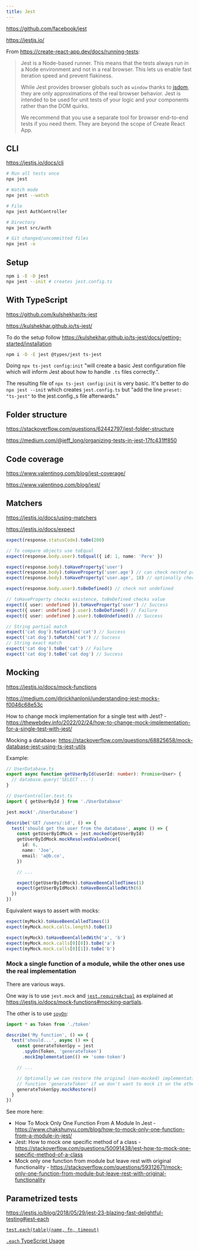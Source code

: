 ```yaml
---
title: Jest
---
```


https://github.com/facebook/jest

https://jestjs.io/

From https://create-react-app.dev/docs/running-tests:

> Jest is a Node-based runner. This means that the tests always run in a Node environment and not in a real browser. This lets us enable fast iteration speed and prevent flakiness.
>
> While Jest provides browser globals such as `window` thanks to [jsdom](https://github.com/tmpvar/jsdom), they are only approximations of the real browser behavior. Jest is intended to be used for unit tests of your logic and your components rather than the DOM quirks.
>
> We recommend that you use a separate tool for browser end-to-end tests if you need them. They are beyond the scope of Create React App.

## CLI

https://jestjs.io/docs/cli

```bash
# Run all tests once
npx jest

# Watch mode
npx jest --watch

# File
npx jest AuthController

# Directory
npx jest src/auth

# Git changed/uncommitted files
npx jest -o
```

## Setup

```bash
npm i -E -D jest
npx jest --init # creates jest.config.ts
```

## With TypeScript

https://github.com/kulshekhar/ts-jest

https://kulshekhar.github.io/ts-jest/

To do the setup follow https://kulshekhar.github.io/ts-jest/docs/getting-started/installation

```bash
npm i -D -E jest @types/jest ts-jest
```

Doing `npx ts-jest config:init` "will create a basic Jest configuration file which will inform Jest about how to handle `.ts` files correctly.".

The resulting file of `npx ts-jest config:init` is very basic. It's better to do `npx jest --init` which creates `jest.config.ts` but "add the line `preset: "ts-jest"` to the jest.config.,s file afterwards."

## Folder structure

https://stackoverflow.com/questions/62442797/jest-folder-structure

https://medium.com/@jeff_long/organizing-tests-in-jest-17fc431ff850

## Code coverage

https://www.valentinog.com/blog/jest-coverage/

https://www.valentinog.com/blog/jest/

## Matchers

https://jestjs.io/docs/using-matchers

https://jestjs.io/docs/expect

```ts
expect(response.statusCode).toBe(200)

// To compare objects use toEqual
expect(response.body.user).toEqual({ id: 1, name: 'Pere' })

expect(response.body).toHaveProperty('user')
expect(response.body).toHaveProperty('user.age') // can check nested properties
expect(response.body).toHaveProperty('user.age', 18) // optionally check value too

expect(response.body.user).toBeDefined() // check not undefined

// toHaveProperty checks existence, toBeDefined checks value
expect({ user: undefined }).toHaveProperty('user') // Success
expect({ user: undefined }.user).toBeDefined() // Failure
expect({ user: undefined }.user).toBeUndefined() // Success

// String partial match
expect('cat dog').toContain('cat') // Success
expect('cat dog').toMatch('cat') // Success
// String exact match
expect('cat dog').toBe('cat') // Failure
expect('cat dog').toBe('cat dog') // Success
```

## Mocking

https://jestjs.io/docs/mock-functions

https://medium.com/@rickhanlonii/understanding-jest-mocks-f0046c68e53c

How to change mock implementation for a single test with Jest? - https://thewebdev.info/2022/02/24/how-to-change-mock-implementation-for-a-single-test-with-jest/

Mocking a database: https://stackoverflow.com/questions/68825658/mock-database-jest-using-ts-jest-utils

Example:

```ts
// UserDatabase.ts
export async function getUserById(userId: number): Promise<User> {
  // database.query('SELECT ...')
}

// UserController.test.ts
import { getUserById } from './UserDatabase'

jest.mock('./UserDatabase')

describe('GET /users/:id', () => {
  test('should get the user from the database', async () => {
    const getUserByIdMock = jest.mocked(getUserById)
    getUserByIdMock.mockResolvedValueOnce({
      id: 6,
      name: 'Joe',
      email: 'a@b.co',
    })

    // ...

    expect(getUserByIdMock).toHaveBeenCalledTimes(1)
    expect(getUserByIdMock).toHaveBeenCalledWith(6)
  })
})
```

Equivalent ways to assert with mocks:

```ts
expect(myMock).toHaveBeenCalledTimes(1)
expect(myMock.mock.calls.length).toBe(1)
```

```ts
expect(myMock).toHaveBeenCalledWith('a', 'b')
expect(myMock.mock.calls[0][0]).toBe('a')
expect(myMock.mock.calls[0][1]).toBe('b')
```

### Mock a single function of a module, while the other ones use the real implementation

There are various ways.

One way is to use `jest.mock` and [`jest.requireActual`](https://jestjs.io/docs/jest-object#jestrequireactualmodulename) as explained at https://jestjs.io/docs/mock-functions#mocking-partials.

The other is to use [`spyOn`](https://jestjs.io/docs/jest-object#jestspyonobject-methodname):

```ts
import * as Token from './token'

describe('My function', () => {
  test('should...', async () => {
    const generateTokenSpy = jest
      .spyOn(Token, 'generateToken')
      .mockImplementation(() => 'some-token')

    // ...

    // Optionally we can restore the original (non-mocked) implementation of the
    // function 'generateToken' if we don't want to mock it on the other tests.
    generateTokenSpy.mockRestore()
  }
})
```

See more here:

- How To Mock Only One Function From A Module In Jest - https://www.chakshunyu.com/blog/how-to-mock-only-one-function-from-a-module-in-jest/
- Jest: How to mock one specific method of a class - https://stackoverflow.com/questions/50091438/jest-how-to-mock-one-specific-method-of-a-class
- Mock only one function from module but leave rest with original functionality - https://stackoverflow.com/questions/59312671/mock-only-one-function-from-module-but-leave-rest-with-original-functionality

## Parametrized tests

https://jestjs.io/blog/2018/05/29/jest-23-blazing-fast-delightful-testing#jest-each

[`test.each(table)(name, fn, timeout)`](https://jestjs.io/docs/api#testeachtablename-fn-timeout)

[`.each` TypeScript Usage](https://jestjs.io/docs/api#each)

